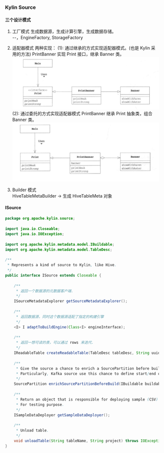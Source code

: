 ### Kylin Source

#### 三个设计模式
1. 工厂模式
生成数据源，生成计算引擎，生成数据存储。  
--，EngineFactory, StorageFactory

2. 适配器模式
两种实现：
(1): 通过继承的方式实现适配器模式。(也是 Kylin 采用的方法)
PrintBanner 实现 Print 接口，继承 Banner 类。
![extends](../imgs/adapter_extend.png)
(2): 通过委托的方式实现适配器模式
PrintBanner 继承 Print 抽象类，组合 Banner 类。
![extends](../imgs/adapter_delegation.png)

3. Builder 模式  
  HiveTableMetaBuilder -> 生成 HiveTableMeta 对象

#### ISource
```JAVA
package org.apache.kylin.source;

import java.io.Closeable;
import java.io.IOException;

import org.apache.kylin.metadata.model.IBuildable;
import org.apache.kylin.metadata.model.TableDesc;

/**
 * Represents a kind of source to Kylin, like Hive.
 */
public interface ISource extends Closeable {

    /** 
     * 返回一个数据源的元数据客户端.
     */
    ISourceMetadataExplorer getSourceMetadataExplorer();

    /**
     * 返回数据源，同时这个数据源适配了指定的构建引擎
     */
    <I> I adaptToBuildEngine(Class<I> engineInterface);

    /**
     * 返回一想可读的表，可以通过 rows 来迭代.
     */
    IReadableTable createReadableTable(TableDesc tableDesc, String uuid);

    /**
     * Give the source a chance to enrich a SourcePartition before build start.
     * Particularly, Kafka source use this chance to define start/end offsets within each partition.
     */
    SourcePartition enrichSourcePartitionBeforeBuild(IBuildable buildable, SourcePartition srcPartition);

    /**
     * Return an object that is responsible for deploying sample (CSV) data to the source database.
     * For testing purpose.
     */
    ISampleDataDeployer getSampleDataDeployer();

    /**
     * Unload table.
     */
    void unloadTable(String tableName, String project) throws IOException;
}
```

